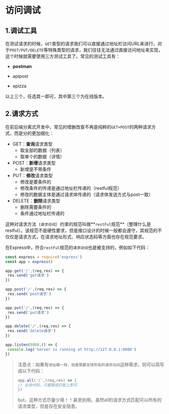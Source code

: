 # 访问调试

## 1.调试工具

在测试请求的时候，`GET`类型的请求我们可以直接通过地址栏访问URL来进行，对于`POST/PUT/DELETE`等特殊类型的请求，我们往往无法通过直接访问地址来实现，这个时候就需要使用三方测试工具了。常见的测试工具有：

- **postman**

- apipost

- apizza

以上三个，任选其一即可，其中第三个为在线版本。

## 2.请求方式

在前后端分离式开发中，常见的增删改查不再是纯粹的`GET+POST`的两种请求方式，而是分的更加细化：

- GET：**查询**请求类型
  - 取全部的数据（列表）
  - 取单个的数据（详情）
- POST：**新增**请求类型
  - 新增是不带条件
- PUT：**修改**请求类型
  - 修改是要条件的
  - 修改条件的传递是通过地址栏传递的（restful规范）
  - 修改的数据主体是通过请求体传递的（请求体发送方式与post一致）
- DELETE：**删除**请求类型
  - 删除需要条件的
  - 条件通过地址栏传递的

这种对请求方法（`请求动词`）约束的规范叫做**`restFul`规范**（整理什么是restful）。该规范不是硬性要求，但是接口设计的时候一般都会遵守，其规范的不仅仅是请求方式，在请求地址形式、响应状态码等方面也存在规范要求。

在Express中，符合`restFul`规范的`请求动词`也是被支持的，例如如下代码：

~~~javascript
const express = require('express')
const app = express()

app.get('/',(req,res) => {
 res.send('get请求')
})

app.post('/',(req,res) => {
 res.send('post请求')
})

app.put('/',(req,res) => {
 res.send('put请求')
})

app.delete('/',(req,res) => {
 res.send('delete请求')
})

app.listen(8080,() => {
 console.log('Server is running at http://127.0.0.1:8080')
})
~~~

> 注意点：如果有`地址都一样，但是需要支持所有的请求动词`这种需求，则可以简写成以下代码：
>
> ~~~javascript
> app.all('/',(req,res) => {
> // 业务代码，只要路径匹配上即可
> })
> ~~~
>
> but，这种方式尽量少用！！甚至别用。虽然all的请求方式匹配可以所有的请求类型，但是存在安全隐患。
